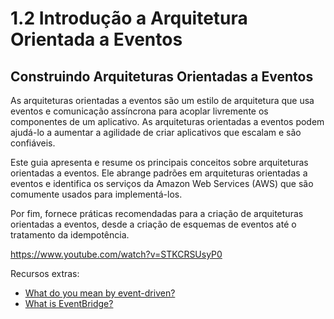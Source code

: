 # 1.2 Introdução a Arquitetura Orientada a Eventos

## Construindo Arquiteturas Orientadas a Eventos

As arquiteturas orientadas a eventos são um estilo de arquitetura que usa eventos e comunicação assíncrona para acoplar livremente os componentes de um aplicativo. As arquiteturas orientadas a eventos podem ajudá-lo a aumentar a agilidade de criar aplicativos que escalam ​​e são confiáveis.

Este guia apresenta e resume os principais conceitos sobre arquiteturas orientadas a eventos. Ele abrange padrões em arquiteturas orientadas a eventos e identifica os serviços da Amazon Web Services (AWS) que são comumente usados ​​para implementá-los.

Por fim, fornece práticas recomendadas para a criação de arquiteturas orientadas a eventos, desde a criação de esquemas de eventos até o tratamento da idempotência.

https://www.youtube.com/watch?v=STKCRSUsyP0

Recursos extras:

- [What do you mean by event-driven?](https://martinfowler.com/articles/201701-event-driven.html)
- [What is EventBridge?](https://docs.aws.amazon.com/eventbridge/latest/userguide/eb-what-is.html)
